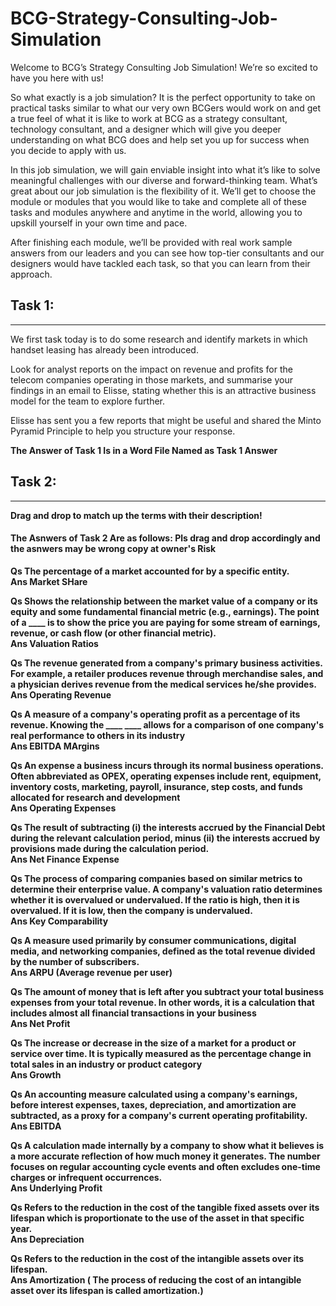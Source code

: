 # BCG-Strategy-Consulting-Job-Simulation

Welcome to BCG’s Strategy Consulting Job Simulation! We’re so excited to have you here with us!


So what exactly is a job simulation? It is the perfect opportunity to take on practical tasks similar to what our very own BCGers would work on and get a true feel of what it is like to work at BCG as a strategy consultant, technology consultant, and a designer which will give you deeper understanding on what BCG does and help set you up for success when you decide to apply with us.

In this job simulation, we will gain enviable insight into what it’s like to solve meaningful challenges with our diverse and forward-thinking team. What’s great about our job simulation is the flexibility of it. We’ll get to choose the module or modules that you would like to take and complete all of these tasks and modules anywhere and anytime in the world, allowing you to upskill yourself in your own time and pace.

After finishing each module, we’ll be provided with real work sample answers from our leaders and you can see how top-tier consultants and our designers would have tackled each task, so that you can learn from their approach.

<h2><b>Task 1:</b></h2>
<hr>

We first task today is to do some research and identify markets in which handset leasing has already been introduced.

Look for analyst reports on the impact on revenue and profits for the telecom companies operating in those markets, and summarise your findings in an email to Elisse, stating whether this is an attractive business model for the team to explore further.

Elisse has sent you a few reports that might be useful and shared the Minto Pyramid Principle to help you structure your response. 

<b>The Answer of Task 1 Is in a Word File Named as Task 1 Answer<b>

<h2><b>Task 2:</b></h2>
<hr>

Drag and drop to match up the terms with their description!

<h4><b>The Asnwers of Task 2 Are as follows: Pls drag and drop accordingly and the asnwers may be wrong copy at owner's Risk</b></h4>

Qs The percentage of a market accounted for by a specific entity. 
<br>
Ans Market SHare

Qs Shows the relationship between the market value of a company or its equity and some fundamental financial metric (e.g., earnings). The point of a ____ is to show the price you are paying for some stream of earnings, revenue, or cash flow (or other financial metric).
<br>
Ans Valuation Ratios

Qs The revenue generated from a company's primary business activities. For example, a retailer produces revenue through merchandise sales, and a physician derives revenue from the medical services he/she provides.
<br>
Ans Operating Revenue

Qs A measure of a company's operating profit as a percentage of its revenue. Knowing the ____ ____ allows for a comparison of one company's real performance to others in its industry
<br>
Ans EBITDA MArgins

Qs An expense a business incurs through its normal business operations. Often abbreviated as OPEX, operating expenses include rent, equipment, inventory costs, marketing, payroll, insurance, step costs, and funds allocated for research and development
<br>
Ans Operating Expenses

Qs The result of subtracting (i) the interests accrued by the Financial Debt during the relevant calculation period, minus (ii) the interests accrued by provisions made during the calculation period.
<br>
Ans Net Finance Expense

Qs The process of comparing companies based on similar metrics to determine their enterprise value. A company's valuation ratio determines whether it is overvalued or undervalued. If the ratio is high, then it is overvalued. If it is low, then the company is undervalued.
<br>
Ans Key Comparability

Qs A measure used primarily by consumer communications, digital media, and networking companies, defined as the total revenue divided by the number of subscribers.
<br>
Ans ARPU (Average revenue per user)

Qs The amount of money that is left after you subtract your total business expenses from your total revenue. In other words, it is a calculation that includes almost all financial transactions in your business
<br>
Ans Net Profit

Qs The increase or decrease in the size of a market for a product or service over time. It is typically measured as the percentage change in total sales in an industry or product category
<br>
Ans Growth

Qs An accounting measure calculated using a company's earnings, before interest expenses, taxes, depreciation, and amortization are subtracted, as a proxy for a company's current operating profitability.
<br>
Ans EBITDA

Qs A calculation made internally by a company to show what it believes is a more accurate reflection of how much money it generates. The number focuses on regular accounting cycle events and often excludes one-time charges or infrequent occurrences.
<br>
Ans Underlying Profit

Qs Refers to the reduction in the cost of the tangible fixed assets over its lifespan which is proportionate to the use of the asset in that specific year.
<br>
Ans Depreciation

Qs Refers to the reduction in the cost of the intangible assets over its lifespan.
<br>
Ans Amortization ( The process of reducing the cost of an intangible asset over its lifespan is called amortization.)



